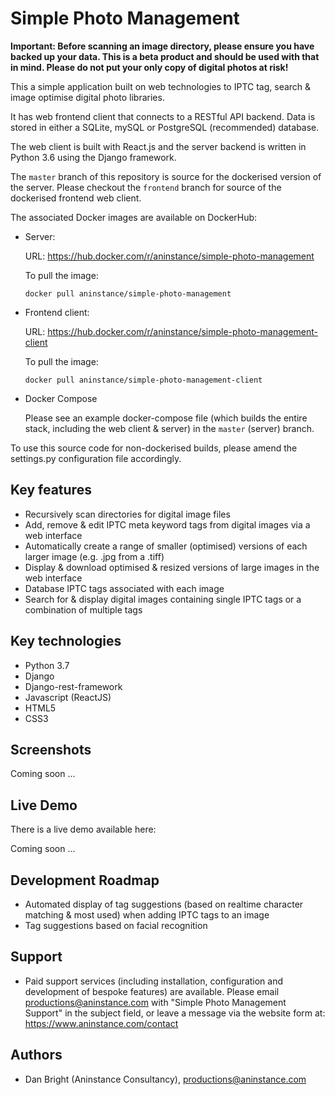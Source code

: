 # Simple Photo Management

__Important: Before scanning an image directory, please ensure you have backed up your data. This is a beta product and should be used with that in mind. Please do not put your only copy of digital photos at risk!__

This a simple application built on web technologies to IPTC tag, search & image optimise digital photo libraries.

It has web frontend client that connects to a RESTful API backend. Data is stored in either a SQLite, mySQL or PostgreSQL (recommended) database.

The web client is built with React.js and the server backend is written in Python 3.6 using the Django framework.

The `master` branch of this repository is source for the dockerised version of the server. Please checkout the `frontend` branch for source of the dockerised frontend web client.

The associated Docker images are available on DockerHub:

- Server:

  URL: <https://hub.docker.com/r/aninstance/simple-photo-management>
  
  To pull the image:
  
  ```docker pull aninstance/simple-photo-management```

- Frontend client:

  URL: <https://hub.docker.com/r/aninstance/simple-photo-management-client>

  To pull the image:

  ```docker pull aninstance/simple-photo-management-client```

- Docker Compose

  Please see an example docker-compose file (which builds the entire stack, including the web client & server) in the `master` (server) branch.

To use this source code for non-dockerised builds, please amend the settings.py configuration file accordingly.

## Key features

- Recursively scan directories for digital image files
- Add, remove & edit IPTC meta keyword tags from digital images via a web interface
- Automatically create a range of smaller (optimised) versions of each larger image (e.g. .jpg from a .tiff)
- Display & download optimised & resized versions of large images in the web interface
- Database IPTC tags associated with each image
- Search for & display digital images containing single IPTC tags or a combination of multiple tags

## Key technologies

- Python 3.7
- Django
- Django-rest-framework
- Javascript (ReactJS)
- HTML5
- CSS3

## Screenshots

Coming soon ...

## Live Demo

There is a live demo available here:

Coming soon ...

## Development Roadmap

- Automated display of tag suggestions (based on realtime character matching & most used) when adding IPTC tags to an image
- Tag suggestions based on facial recognition

## Support

- Paid support services (including installation, configuration and development of bespoke features) are available. Please email productions@aninstance.com with "Simple Photo Management Support" in the subject field, or leave a message via the website form at: https://www.aninstance.com/contact

## Authors

- Dan Bright (Aninstance Consultancy), productions@aninstance.com
